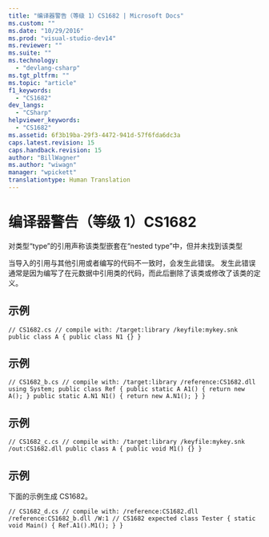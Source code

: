 ```yaml
---
title: "编译器警告（等级 1）CS1682 | Microsoft Docs"
ms.custom: ""
ms.date: "10/29/2016"
ms.prod: "visual-studio-dev14"
ms.reviewer: ""
ms.suite: ""
ms.technology: 
  - "devlang-csharp"
ms.tgt_pltfrm: ""
ms.topic: "article"
f1_keywords: 
  - "CS1682"
dev_langs: 
  - "CSharp"
helpviewer_keywords: 
  - "CS1682"
ms.assetid: 6f3b19ba-29f3-4472-941d-57f6fda6dc3a
caps.latest.revision: 15
caps.handback.revision: 15
author: "BillWagner"
ms.author: "wiwagn"
manager: "wpickett"
translationtype: Human Translation
---
```

# 编译器警告（等级 1）CS1682
对类型“type”的引用声称该类型嵌套在“nested type”中，但并未找到该类型  
  
 当导入的引用与其他引用或者编写的代码不一致时，会发生此错误。 发生此错误通常是因为编写了在元数据中引用类的代码，而此后删除了该类或修改了该类的定义。  
  
## 示例  
  
```  
// CS1682.cs // compile with: /target:library /keyfile:mykey.snk public class A { public class N1 {} }  
```  
  
## 示例  
  
```  
// CS1682_b.cs // compile with: /target:library /reference:CS1682.dll using System; public class Ref { public static A A1() { return new A(); } public static A.N1 N1() { return new A.N1(); } }  
```  
  
## 示例  
  
```  
// CS1682_c.cs // compile with: /target:library /keyfile:mykey.snk /out:CS1682.dll public class A { public void M1() {} }  
```  
  
## 示例  
 下面的示例生成 CS1682。  
  
```  
// CS1682_d.cs // compile with: /reference:CS1682.dll /reference:CS1682_b.dll /W:1 // CS1682 expected class Tester { static void Main() { Ref.A1().M1(); } }  
```